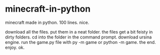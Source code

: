 # minecraft-in-python
minecraft made in python. 100 lines. nice.

download all the files.
put them in a neat folder. the files get a bit feisty in dirty folders.
cd into the folder in the command prompt. 
download ursina engine.
run the game.py file with py -m game or python -m game.
the end.
enjoy.
ok.
